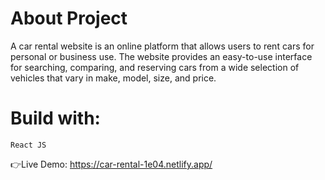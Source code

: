 # About Project

A car rental website is an online platform that allows users to rent cars for personal or business use. The website provides an easy-to-use interface for searching, comparing, and reserving cars from a wide selection of vehicles that vary in make, model, size, and price.

# Build with:
    React JS

👉Live Demo: https://car-rental-1e04.netlify.app/
